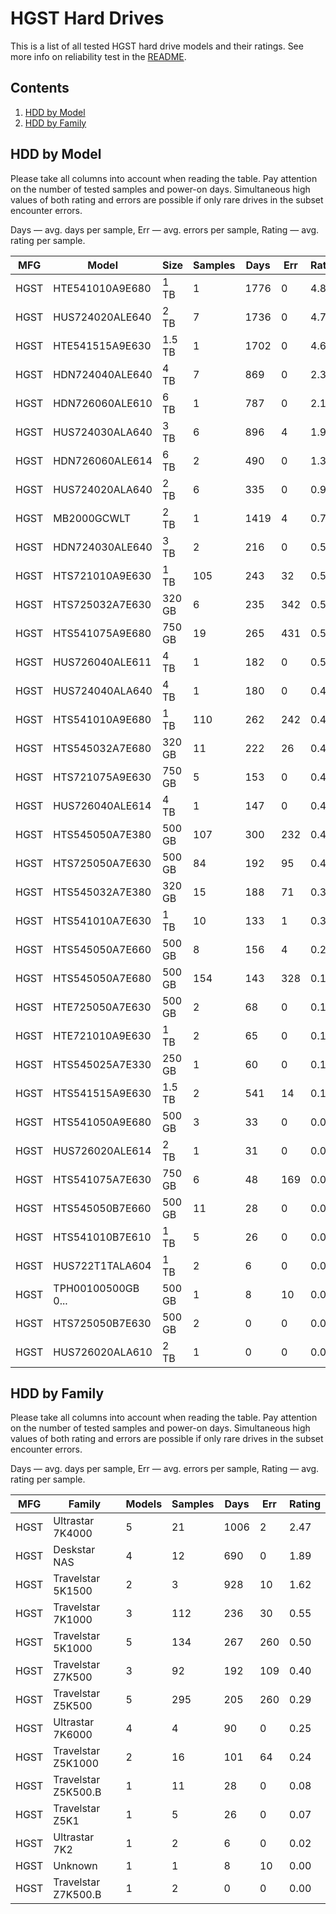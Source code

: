 HGST Hard Drives
================

This is a list of all tested HGST hard drive models and their ratings. See more
info on reliability test in the [README](https://github.com/linuxhw/SMART).

Contents
--------

1. [ HDD by Model  ](#hdd-by-model)
2. [ HDD by Family ](#hdd-by-family)

HDD by Model
------------

Please take all columns into account when reading the table. Pay attention on the
number of tested samples and power-on days. Simultaneous high values of both rating
and errors are possible if only rare drives in the subset encounter errors.

Days   — avg. days per sample,
Err    — avg. errors per sample,
Rating — avg. rating per sample.

| MFG       | Model              | Size   | Samples | Days  | Err   | Rating |
|-----------|--------------------|--------|---------|-------|-------|--------|
| HGST      | HTE541010A9E680    | 1 TB   | 1       | 1776  | 0     | 4.87   |
| HGST      | HUS724020ALE640    | 2 TB   | 7       | 1736  | 0     | 4.76   |
| HGST      | HTE541515A9E630    | 1.5 TB | 1       | 1702  | 0     | 4.66   |
| HGST      | HDN724040ALE640    | 4 TB   | 7       | 869   | 0     | 2.38   |
| HGST      | HDN726060ALE610    | 6 TB   | 1       | 787   | 0     | 2.16   |
| HGST      | HUS724030ALA640    | 3 TB   | 6       | 896   | 4     | 1.95   |
| HGST      | HDN726060ALE614    | 6 TB   | 2       | 490   | 0     | 1.34   |
| HGST      | HUS724020ALA640    | 2 TB   | 6       | 335   | 0     | 0.92   |
| HGST      | MB2000GCWLT        | 2 TB   | 1       | 1419  | 4     | 0.78   |
| HGST      | HDN724030ALE640    | 3 TB   | 2       | 216   | 0     | 0.59   |
| HGST      | HTS721010A9E630    | 1 TB   | 105     | 243   | 32    | 0.56   |
| HGST      | HTS725032A7E630    | 320 GB | 6       | 235   | 342   | 0.53   |
| HGST      | HTS541075A9E680    | 750 GB | 19      | 265   | 431   | 0.51   |
| HGST      | HUS726040ALE611    | 4 TB   | 1       | 182   | 0     | 0.50   |
| HGST      | HUS724040ALA640    | 4 TB   | 1       | 180   | 0     | 0.49   |
| HGST      | HTS541010A9E680    | 1 TB   | 110     | 262   | 242   | 0.48   |
| HGST      | HTS545032A7E680    | 320 GB | 11      | 222   | 26    | 0.43   |
| HGST      | HTS721075A9E630    | 750 GB | 5       | 153   | 0     | 0.42   |
| HGST      | HUS726040ALE614    | 4 TB   | 1       | 147   | 0     | 0.40   |
| HGST      | HTS545050A7E380    | 500 GB | 107     | 300   | 232   | 0.40   |
| HGST      | HTS725050A7E630    | 500 GB | 84      | 192   | 95    | 0.40   |
| HGST      | HTS545032A7E380    | 320 GB | 15      | 188   | 71    | 0.36   |
| HGST      | HTS541010A7E630    | 1 TB   | 10      | 133   | 1     | 0.33   |
| HGST      | HTS545050A7E660    | 500 GB | 8       | 156   | 4     | 0.22   |
| HGST      | HTS545050A7E680    | 500 GB | 154     | 143   | 328   | 0.19   |
| HGST      | HTE725050A7E630    | 500 GB | 2       | 68    | 0     | 0.19   |
| HGST      | HTE721010A9E630    | 1 TB   | 2       | 65    | 0     | 0.18   |
| HGST      | HTS545025A7E330    | 250 GB | 1       | 60    | 0     | 0.17   |
| HGST      | HTS541515A9E630    | 1.5 TB | 2       | 541   | 14    | 0.10   |
| HGST      | HTS541050A9E680    | 500 GB | 3       | 33    | 0     | 0.09   |
| HGST      | HUS726020ALE614    | 2 TB   | 1       | 31    | 0     | 0.09   |
| HGST      | HTS541075A7E630    | 750 GB | 6       | 48    | 169   | 0.08   |
| HGST      | HTS545050B7E660    | 500 GB | 11      | 28    | 0     | 0.08   |
| HGST      | HTS541010B7E610    | 1 TB   | 5       | 26    | 0     | 0.07   |
| HGST      | HUS722T1TALA604    | 1 TB   | 2       | 6     | 0     | 0.02   |
| HGST      | TPH00100500GB 0... | 500 GB | 1       | 8     | 10    | 0.00   |
| HGST      | HTS725050B7E630    | 500 GB | 2       | 0     | 0     | 0.00   |
| HGST      | HUS726020ALA610    | 2 TB   | 1       | 0     | 0     | 0.00   |

HDD by Family
-------------

Please take all columns into account when reading the table. Pay attention on the
number of tested samples and power-on days. Simultaneous high values of both rating
and errors are possible if only rare drives in the subset encounter errors.

Days   — avg. days per sample,
Err    — avg. errors per sample,
Rating — avg. rating per sample.

| MFG       | Family                 | Models | Samples | Days  | Err   | Rating |
|-----------|------------------------|--------|---------|-------|-------|--------|
| HGST      | Ultrastar 7K4000       | 5      | 21      | 1006  | 2     | 2.47   |
| HGST      | Deskstar NAS           | 4      | 12      | 690   | 0     | 1.89   |
| HGST      | Travelstar 5K1500      | 2      | 3       | 928   | 10    | 1.62   |
| HGST      | Travelstar 7K1000      | 3      | 112     | 236   | 30    | 0.55   |
| HGST      | Travelstar 5K1000      | 5      | 134     | 267   | 260   | 0.50   |
| HGST      | Travelstar Z7K500      | 3      | 92      | 192   | 109   | 0.40   |
| HGST      | Travelstar Z5K500      | 5      | 295     | 205   | 260   | 0.29   |
| HGST      | Ultrastar 7K6000       | 4      | 4       | 90    | 0     | 0.25   |
| HGST      | Travelstar Z5K1000     | 2      | 16      | 101   | 64    | 0.24   |
| HGST      | Travelstar Z5K500.B    | 1      | 11      | 28    | 0     | 0.08   |
| HGST      | Travelstar Z5K1        | 1      | 5       | 26    | 0     | 0.07   |
| HGST      | Ultrastar 7K2          | 1      | 2       | 6     | 0     | 0.02   |
| HGST      | Unknown                | 1      | 1       | 8     | 10    | 0.00   |
| HGST      | Travelstar Z7K500.B    | 1      | 2       | 0     | 0     | 0.00   |
